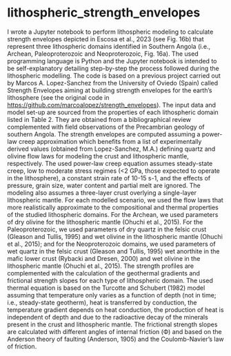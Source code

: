 # lithospheric_strength_envelopes
I wrote a Jupyter notebook to perform lithospheric modeling to calculate strength envelopes depicted in Escosa et al., 2023 (see Fig. 16b) that represent three lithospheric domains identified in Southern Angola (i.e., Archean, Paleoproterozoic and Neoproterozoic, Fig. 16a).
The used programming language is Python and the Jupyter notebook is intended to be self-explanatory detailing step-by-step the process followed during the lithospheric modelling. The code is based on a previous project carried out by Marcos A. Lopez-Sanchez from the University of Oviedo (Spain) called Strength Envelopes aiming at building strength envelopes for the earth’s lithosphere (see the original code in https://github.com/marcoalopez/strength_envelopes). 
The input data and model set-up are sourced from the properties of each lithospheric domain listed in Table 2. They are obtained from a bibliographical review complemented with field observations of the Precambrian geology of southern Angola. The strength envelopes are computed assuming a power-law creep approximation which benefits from a list of experimentally derived values (obtained from Lopez-Sanchez, M.A.) defining quartz and olivine flow laws for modeling the crust and lithospheric mantle, respectively. The used power-law creep equation assumes steady-state creep, low to moderate stress regimes (<2 GPa, those expected to operate in the lithosphere), a constant strain rate of 10-15 s-1, and the effects of pressure, grain size, water content and partial melt are ignored. The modeling also assumes a three-layer crust overlying a single-layer lithospheric mantle. For each modelled scenario, we used the flow laws that more realistically approximate to the compositional and thermal properties of the studied lithospheric domains. For the Archean, we used parameters of dry olivine for the lithospheric mantle (Ohuchi et al., 2015). For the Paleoproterozoic, we used parameters of dry quartz in the felsic crust (Gleason and Tullis, 1995) and wet olivine in the lithospheric mantle (Ohuchi et al., 2015); and for the Neoproterozoic domains, we used parameters of wet quartz in the felsic crust (Gleason and Tullis, 1995) wet anorthite in the mafic lower crust (Rybacki and Dresen, 2000) and wet olivine in the lithospheric mantle (Ohuchi et al., 2015).
The strength profiles are complemented with the calculation of the geothermal gradients and frictional strength slopes for each type of lithospheric domain. The used thermal equation is based on the Turcotte and Schubert (1982) model assuming that temperature only varies as a function of depth (not in time; i.e., steady-state geotherm), heat is transferred by conduction, the temperature gradient depends on heat conduction, the production of heat is independent of depth and due to the radioactive decay of the minerals present in the crust and lithospheric mantle. The frictional strength slopes are calculated with different angles of internal friction (Ф) and based on the Anderson theory of faulting (Anderson, 1905) and the Coulomb-Navier’s law of friction.
